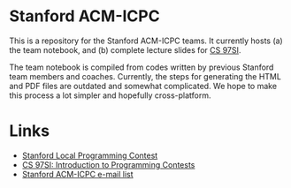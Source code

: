 Stanford ACM-ICPC
=================

This is a repository for the Stanford ACM-ICPC teams.
It currently hosts (a) the team notebook, and (b) complete lecture slides for [CS 97SI](http://stanford.edu/class/cs97si/).

The team notebook is compiled from codes written by previous Stanford team members and coaches. Currently, the steps for generating the HTML and PDF files are outdated and somewhat complicated. We hope to make this process a lot simpler and hopefully cross-platform.

Links
=====
* [Stanford Local Programming Contest](http://cs.stanford.edu/group/acm/SLPC/)
* [CS 97SI: Introduction to Programming Contests](http://stanford.edu/class/cs97si/)
* [Stanford ACM-ICPC e-mail list](https://mailman.stanford.edu/mailman/listinfo/stanford-acm-icpc)